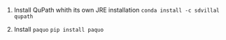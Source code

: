 1. Install QuPath whith its own JRE installation
`conda install -c sdvillal qupath`

2. Install `paquo`
`pip install paquo`
